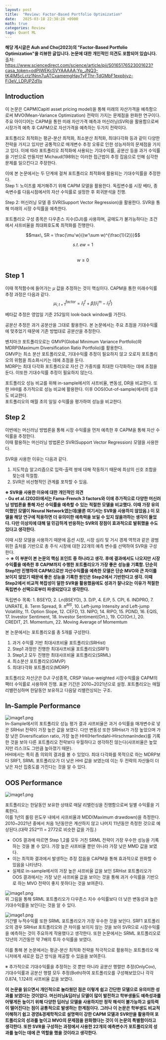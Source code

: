 ```yaml
---
layout: post
title:  "Review: Factor-Based Portfolio Optimization"
date:   2025-03-18 22:38:28 +0900
math: true
categories: Review
tags: Quant ML 
---
```


**해당 게시글은 Auh and Cho(2023)의 "Factor-Based Portfolio Optimization"을 리뷰한 글입니다. 논문에 대한 개인적인 의견도 포함되어 있습니다.**    
출처: https://www.sciencedirect.com/science/article/pii/S0165176523001623?casa_token=odPIWEKcSVYAAAAA:Yp_JNQ3-tK4lM5cLctz1Nnn7uATCxamemgHayTyFThr-TdGMbF1expbjvz-Fi3eV_LDPJPZd1ls


## Introduction    
이 논문은 CAPM(Capitl asset pricing model)을 통해 미래의 자산가격을 예측함으로써 MVO(Mean-Variance Optimization) 전략이 가지는 문제점을 완화한 연구이다. 주요 아이디어는 CAPM을 통한 미래 자산가격 예측과 머신러닝(SVR)을 활용함으로써 시장가격 예측 후 CAPM으로 자산가격을 예측하는 두가지 전략이다.  

포트폴리오 최적화는 평균-분산 최적화, 최소분산 최적화, 최대다각화 등과 같이 다양한 전략을 가지고 있지만 공통적으로 매개변수 추정 오류로 인한 성능저하의 문제점을 가지고 있다. 이에 따라 포트폴리오 최적화에 사용되는 기대수익률, 공분산 등을 과거 수익률을 기반으로 만들지만 Michaud(1989)는 이러한 접근법이 추정 잡음으로 인해 심각한 문제를 일으킨다고 주장한다.  

이에 본 논문에서는 두 단계에 걸쳐 포트폴리오 최적화에 활용되는 기대수익률을 추정한다.  
Step 1: 노이즈를 제거해주기 위해 CAPM 모델을 활용한다. 독립변수를 시장 베타, 종속변수를 다음시점에서의 자산 수익률로 설정한 후 회귀분석을 진행.  

Step 2: 머신러닝 모델 중 SVR(Support Vector Regression)을 활용한다. SVR을 통해 미래의 시장 수익률을 예측한다.  

포트폴리오 구성 종목은 다우존스 지수(DJI)를 사용하며, 공매도가 불가능하다는 조건에서 샤프비율을 최대화호도록 최적화를 진행한다.  

$$max\, SR = \frac{\mu'w}{(w'\sum w)^{\frac{1}{2}}}$$   

$$s.t. \, ew = 1$$  
$$w \geq 0$$  

## Step 1  
이때 목적함수에 들어가는 $\mu$ 값을 추정하는 것이 핵심이다. CAPM을 통한 미래수익률 추정 과정은 다음과 같다.  
$$ \mu^{factor}_{i,t+1} = \bar{r}^f_t + \hat{\beta}_i(\bar{r}^m_t - \bar{r}^f_t)$$  

베타값 추정은 영업일 기준 252일의 look-back window를 가진다.     

공분산 추정은 과거 공분산을 그대로 활용한다. 본 논문에서는 주요 초점을 기대수익률에 맞추었기 때문에 기존 방법대로 공분산을 추정한다.  

벤치마크 포트폴리오로는 GMVP(Global Minimum Variance Portfolio)와 MDRP(Maximum Diversification Ratio Portfolio)를 활용한다.  
GMVP는 최소 분산 포트폴리오로, 기대수익률 추정이 필요하지 않고 오로지 포트폴리오의 위험을 최소화시키는 데에 초점을 둔다.  
MDRP는 최대 다각화 포트폴리오로 자산 간 가중치를 최대한 다각화하는 데에 초점을 둔다. 이또한 기대수익률 추정이 필요하지 않는다.  

포트폴리오 성능 비교를 위해  in-sample에서의 샤프비율, 변동성, DR을 비교한다. 또한 HHI를 추가적으로 성능 비교에 활용한다. 이후 OOS(Out-of-sample)에서의 성과도 비교한다.  
포트폴리오의 매월 초의 일일 수익률을 평가하여 성능을 비교한다.  

## Step 2  
이번에는 머신러닝 방법론을 통해 시장 수익률을 먼저 예측한 후 CAPM을 통해 자산 수익률을 추정한다.  
이때 활용하는 머신러닝 방법론은 SVR(Support Vector Regression) 모델을 사용한다.  

SVR을 사용한 이유는 다음과 같다.  
1. 지도학습 알고리즘으로 입력-출력 쌍에 대해 작동하기 때문에 최상의 신호 조합을 찾는데 적절함.  
2. SVR은 비선형적인 관계를 포착할 수 있음.  

**※ SVR을 사용한 이유에 대한 개인적인 의견**    
**- Gu et al.(2020)에서는 Fama-French 3 factors와 이에 추가적으로 다양한 머신러닝 방법론을 통해 자산 수익률을 예측할 수 있는 적절한 모델을 비교했다. 이때 가장 유의미했던 모델이 Neural Network였는데(물론 여기서는 SVR을 사용하지 않았음.) 이 모델을 해당 연구에 적용하면 더 유의미한 예측력을 보일 수 있지 않을까하는 생각이 들었다. 다만 이상치에 대해 덜 민감하게 반응하는 SVR의 장점이 효과적으로 발휘했을 수도 있다고 생각한다.**    

이때 시장 모델을 사용하기 때문에 옵션 시장, 시장 심리 및 거시 경제 역학과 같은 광범위한 출처를 기반으로 총 주식 시장에 대한 22개의 예측 변수를 선택하여 SVR을 구성한다.  
→ **※ 이 부분이 본 논문의 핵심 포인트 중 하나라고 생각. 후에 결과에서도 나오지만 시장수익률을 예측한 후 CAPM까지 수행한 포트폴리오가 가장 좋은 성능을 기록함. 단순히 Step1만 진행하여 CAPM으로만 자산수익률을 예측한 모델은 단순 MVO와 큰 차이를 보이지 않았기 때문에 좋은 성능을 기록한 원인은 Step2에서 기반한다고 생각. 이때 Step2에서 비교적 복잡성이 덜한 SVR을 활용했음에도 성과가 잘나오는 이유가 적절한 독립변수 선택으로부터 파생되었다고 생각한다.**   

독립변수 목록: 1. BSEYD, 2. Ln(BSEYD), 3. D/P, 4. E/P, 5. CPI, 6. INDPRO, 7. UNRATE, 8. Term Spread, 9. $\pi^{MS}$, 10. Left-jump Intensity and Left-jump Volatility, 11. Option Slope, 12. CEFD, 13. NIPO, 14. RIPO, 15. PDND, 16. EQIS, 17. Investor Sentiment, 18. Investor Sentiment(Ort.), 19. CCI(Ort.), 20. CREDIT, 21. Momentum, 22. Moving Average of Momemtum   

본 논문에서는 포트폴리오를 총 5개를 구성한다.  
1. 과거 수익률 기반 최대샤프비율 포트폴리오(SRHist)  
2. Step1 과정만 진행한 최대샤프비율 포트폴리오(SRF1)  
3. Step1,2 모두 진행한 최대샤프비율 포트폴리오(SRML)   
4. 최소분산 포트폴리오(GMVP)  
5. 최대다각화 포트폴리오(MDRP)  

포트폴리오 자산군은 DJI 구성종목, CRSP Value-weighted 시장수익률을 CAPM의 팩터 수익률로 사용하여 진행. 표본 기간은 2010~2021년으로 설정. 포트폴리오는 매월 리밸런싱하며 한달동안 보유하고 다음달 리밸런싱되는 구조.  


## In-Sample Performance
![image1.png](/assets/images/Economics_letters/image1.png)  
In-Sample에서의 포트폴리오 성능 평가 결과 샤프비율은 과거 수익률을 매개변수로 넣은 SRHist 전략이 가장 높은 값을 보였다. 다만 변동성 또한 SRHist가 가장 높았으며 가장 낮은 Diversification ratio, 가장 높은 HHI(Herfindahl–HirschmanIndex)를 기록한 것을 보아 다른 포트폴리오 전략보다 우월하다고 생각하진 않는다(샤프비율은 높았지만 리스크도 그만큼 높아졌기 때문).   
HHI에서는 특히 좀 의외의 결과를 볼 수 있었다. 최대 다각화를 목적으로 하는 MDRP보다 SRF1, SRML 포트폴리오가 더 낮은 HHI 값을 보였는데 이는 두 전략의 자산들이 더 낮은 자산 집중도를 가진다는 것을 알 수 있다.



## OOS Performance
![image1.png](/assets/images/Economics_letters/image2.png)  

포트폴리오는 한달동안 보유한 상태로 매달 리밸런싱을 진행함으로써 일별 수익률을 기록한다.  
이를 1년의 롤링 윈도우 내에서 샤프비율과 MDD(Maximum drawdown)을 측정한다. 2010~2021년 중에서 처음 1년동안은 계산하지 않고 나머지 11년동안 측정한 것으로 예상된다.(대략 252*11 = 2772로 비슷한 값을 가짐.)  

- OOS 결과에 따르면 Step 1,2를 모두 거친 SRML 전략이 가장 우수한 성능을 기록하는 것을 볼 수 있다. 가장 높은 샤프비율 뿐만 아니라 가장 낮은 MMD 값을 보였다.  
- 이는 최적화 결과에서 발생하는 추정 잡음을 CAPM을 통해 효과적으로 완화할 수 있음을 나타낸다.  
- 실제로 in-sample에서의 가장 높은 샤프비율 값을 보인 SRHist 포트폴리오가 OOS 결과에서는 가장 낮은 샤프비율 값을 보이는 것을 통해 과거 수익률을 기반으로 하는 MVO 전략이 좋지 못하다는 것을 보여준다.  


![image1.png](/assets/images/Economics_letters/image3.png)  
위 그림을 통해 SRML 포트폴리오가 다우존스 지수 수익률보다 더 낮은 변동성과 높은 기대수익률을 보인다는 것을 알 수 있다.  

![image1.png](/assets/images/Economics_letters/image4.png)  
기간별 누적수익률 또한 SRML 포트폴리오가 가장 우수한 것을 보인다. SRF1 포트폴리오의 경우 SRHist 포트폴리오와 큰 차이를 보이지 않는 것을 보아 SVR으로 시장수익률을 예측하는 것이 주요하게 작용했다고 생각한다. 
또한 논문에서는 SRML 포트폴리오로 12년의 기간동안 약 7배의 투자 수익률을 보였다.  

이를 통해 본 논문에서는 평균-분산 최적화 전략을 적극적으로 활용하는 포트폴리오 매니저에게 새로운 접근 방식을 제공할 수 있음을 보여준다. 

※ 추가적으로 기대수익률을 추정하는 것 뿐만 아니라 공분산 행렬만 추정(OnlyCov), 기대수익률과 공분산 행렬 모두 추정(Both)하여 포트폴리오를 구성해보았으나 각각 0.874, 1.124의 샤프비율 값을 보였다.  


**이 논문을 읽으면서 개인적으로 놀라웠던 점은 이렇게 쉽고 간단한 모델으로 유의미한 성과를 보였다는 것이었다. 머신러닝&딥러닝 모델이 많이 발전하고 학부생들도 예측성과를 어떻게든 높이기 위해 다양한 딥러닝 모델을 사용하지만 정작 해석이 불가능하고 설득력이 떨어진다는 점이 공통적으로 발생하는 한계점이다. 그러나 이 논문은 학부생도 비교적 이해하기 쉽고 경영&경제학적으로 설명력이 강한 CAPM 모델과 SVR만을 활용하여 포트폴리오의 성과를 높이고 MVO의 문제점을 완화했다는 것이 이 논문의 특별함이라고 생각한다. 또한 SVR을 구성하는 과정에서 사용한 22개의 예측변수가 포트폴리오의 성과를 높이는 데에 큰 역할을 했을 것이라고 생각한다.** 
